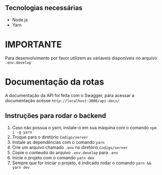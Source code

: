 ## Tecnologias necessárias

-   Node.js
-   Yarn

# IMPORTANTE

Para desenvolvimento por favor utilizem as variaveis disponiveis no arquivo `.env.develop`

# Documentação da rotas

A documentação da API foi feita com o Swagger, para acessar a documentação acesse `http://localhost:3000/api-docs/`

## Instruções para rodar o backend

1. Caso não possua o yarn, instale-o em sua máquina com o comando `npm i -g yarn`
2. Troque para o diretório `Codigo/server`
3. Instale as dependências com o comando `yarn`
4. Crie um arquivo chamado `.env` no diretório `Codigo/server`
5. Copie o conteudo do arquivo `.env.develop` para `.env`
6. Inicie o projeto com o comando `yarn dev`
7. Sempre que for iniciar o projeto, é indicado rodar o comando `yarn && yarn dev`
